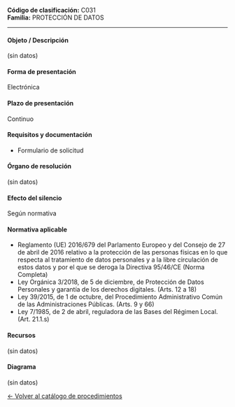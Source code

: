 
**Código de clasificación:** C031  
**Familia:** PROTECCIÓN DE DATOS

---

#### Objeto / Descripción

(sin datos)

#### Forma de presentación

Electrónica

#### Plazo de presentación

Continuo

#### Requisitos y documentación


- Formulario de solicitud

#### Órgano de resolución

(sin datos)

#### Efecto del silencio

Según normativa

#### Normativa aplicable


- Reglamento (UE) 2016/679 del Parlamento Europeo y del Consejo de 27 de abril de 2016 relativo a la protección de las personas físicas en lo que respecta al tratamiento de datos personales y a la libre circulación de estos datos y por el que se deroga la Directiva 95/46/CE (Norma Completa)
- Ley Orgánica 3/2018, de 5 de diciembre, de Protección de Datos Personales y garantía de los derechos digitales. (Arts. 12 a 18)
- Ley 39/2015, de 1 de octubre, del Procedimiento Administrativo Común de las Administraciones Públicas. (Arts. 9 y 66)
- Ley 7/1985, de 2 de abril, reguladora de las Bases del Régimen Local. (Art. 21.1.s)

#### Recursos

(sin datos)

#### Diagrama

(sin datos)

 
[← Volver al catálogo de procedimientos](../buscador.md)
